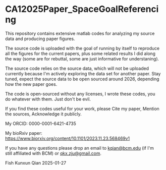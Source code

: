 # CA12025Paper_SpaceGoalReferencing
This repository contains extensive matlab codes for analyzing my source data and producing paper figures.

The source code is uploaded with the goal of running by itself to reproduce all the figures for the current papers, plus some related results I did along the way (some are for rebuttal, some are just informative for understaning).

The source code relies on the source data, which will not be uploaded currently because I'm actively exploring the data set for another paper. Stay tuned, expect the source data to be open sourced around 2026, depending how the new paper goes.

The code is open-sourced without any licenses, I wrote these codes, you do whatever with them. Just don't be evil.

If you find these codes useful for your work, please Cite my paper, Mention the sources, Acknowledge it publicly.

My ORCID: 0000-0001-6421-4735

My bioRxiv paper: https://www.biorxiv.org/content/10.1101/2023.11.23.568469v1 

If you have any questions please drop an email to kqian@bcm.edu (if I'm still affiliated with BCM) or qkx.zju@gmail.com.

Fish Kunxun Qian
2025-01-27
